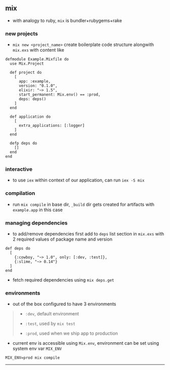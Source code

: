 
## mix

* with analogy to ruby, `mix` is bundler+rubygems+rake

### new projects

* `mix new <project_name>` create boilerplate code structure alongwith `mix.exs` with content like

```
defmodule Example.Mixfile do
  use Mix.Project

  def project do
    [
      app: :example,
      version: "0.1.0",
      elixir: "~> 1.5",
      start_permanent: Mix.env() == :prod,
      deps: deps()
    ]
  end

  def application do
    [
      extra_applications: [:logger]
    ]
  end

  defp deps do
    []
  end
end
```


### interactive

* to use `iex` within context of our application, can run `iex -S mix`


### compilation

* run `mix compile` in base dir, `_build` dir gets created for artifacts with `example.app` in this case


### managing dependencies

* to add/remove dependencies first add to `deps` list section in `mix.exs` with 2 required values of package name and version

```
def deps do
  [
    {:cowboy, "~> 1.0", only: [:dev, :test]},
    {:slime, "~> 0.14"}
  ]
end
```

* fetch required dependencies using `mix deps.get`


### environments

* out of the box configured to have 3 environments

> * `:dev`, default environment
>
> * `:test`, used by `mix test`
>
> * `:prod`, used when we ship app to production

* current env is accessible using `Mix.env`, environment can be set using system env var `MIX_ENV`

```
MIX_ENV=prod mix compile
```

---
